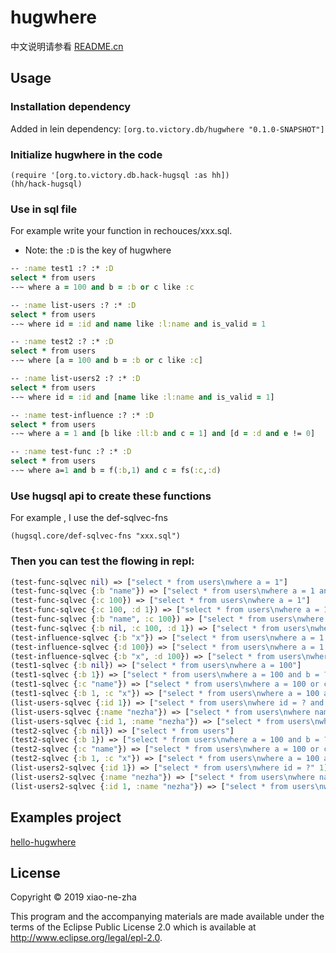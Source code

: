# hugwhere
中文说明请参看 [README.cn](https://github.com/xiao-ne-zha/hugwhere/blob/master/README.cn.md)

## Usage

### Installation dependency

Added in lein dependency:
`[org.to.victory.db/hugwhere "0.1.0-SNAPSHOT"]`

### Initialize hugwhere in the code

    (require '[org.to.victory.db.hack-hugsql :as hh])
    (hh/hack-hugsql)

### Use in sql file
For example write your function in rechouces/xxx.sql.
  * Note: the `:D` is the key of hugwhere

```clojure
-- :name test1 :? :* :D
select * from users
--~ where a = 100 and b = :b or c like :c

-- :name list-users :? :* :D
select * from users
--~ where id = :id and name like :l:name and is_valid = 1

-- :name test2 :? :* :D
select * from users
--~ where [a = 100 and b = :b or c like :c]

-- :name list-users2 :? :* :D
select * from users
--~ where id = :id and [name like :l:name and is_valid = 1]

-- :name test-influence :? :* :D
select * from users
--~ where a = 1 and [b like :ll:b and c = 1] and [d = :d and e != 0]

-- :name test-func :? :* :D
select * from users
--~ where a=1 and b = f(:b,1) and c = fs(:c,:d)
```

### Use hugsql api to create these functions
For example , I use the def-sqlvec-fns

    (hugsql.core/def-sqlvec-fns "xxx.sql")

### Then you can test the flowing in repl:

```clojure
(test-func-sqlvec nil) => ["select * from users\nwhere a = 1"]
(test-func-sqlvec {:b "name"}) => ["select * from users\nwhere a = 1 and b = f(?,1)" "name"]
(test-func-sqlvec {:c 100}) => ["select * from users\nwhere a = 1"]
(test-func-sqlvec {:c 100, :d 1}) => ["select * from users\nwhere a = 1 and c = fs(?,?)" 100 1]
(test-func-sqlvec {:b "name", :c 100}) => ["select * from users\nwhere a = 1 and b = f(?,1)" "name"]
(test-func-sqlvec {:b nil, :c 100, :d 1}) => ["select * from users\nwhere a = 1 and c = fs(?,?)" 100 1](test-influence-sqlvec nil) => ["select * from users\nwhere a = 1"]
(test-influence-sqlvec {:b "x"}) => ["select * from users\nwhere a = 1 and b like ? and c = 1" "x%"]
(test-influence-sqlvec {:d 100}) => ["select * from users\nwhere a = 1 and d = ? and e != 0" 100]
(test-influence-sqlvec {:b "x", :d 100}) => ["select * from users\nwhere a = 1 and b like ? and c = 1 and d = ? and e != 0" "x%" 100](test1-sqlvec nil) => ["select * from users\nwhere a = 100"]
(test1-sqlvec {:b nil}) => ["select * from users\nwhere a = 100"]
(test1-sqlvec {:b 1}) => ["select * from users\nwhere a = 100 and b = ?" 1]
(test1-sqlvec {:c "name"}) => ["select * from users\nwhere a = 100 or c like ?" "name"]
(test1-sqlvec {:b 1, :c "x"}) => ["select * from users\nwhere a = 100 and b = ? or c like ?" 1 "x"](list-users-sqlvec nil) => ["select * from users\nwhere is_valid = 1"]
(list-users-sqlvec {:id 1}) => ["select * from users\nwhere id = ? and is_valid = 1" 1]
(list-users-sqlvec {:name "nezha"}) => ["select * from users\nwhere name like ? and is_valid = 1" "%nezha%"]
(list-users-sqlvec {:id 1, :name "nezha"}) => ["select * from users\nwhere id = ? and name like ? and is_valid = 1" 1 "%nezha%"](test2-sqlvec nil) => ["select * from users"]
(test2-sqlvec {:b nil}) => ["select * from users"]
(test2-sqlvec {:b 1}) => ["select * from users\nwhere a = 100 and b = ?" 1]
(test2-sqlvec {:c "name"}) => ["select * from users\nwhere a = 100 or c like ?" "name"]
(test2-sqlvec {:b 1, :c "x"}) => ["select * from users\nwhere a = 100 and b = ? or c like ?" 1 "x"](list-users2-sqlvec nil) => ["select * from users"]
(list-users2-sqlvec {:id 1}) => ["select * from users\nwhere id = ?" 1]
(list-users2-sqlvec {:name "nezha"}) => ["select * from users\nwhere name like ? and is_valid = 1" "%nezha%"]
(list-users2-sqlvec {:id 1, :name "nezha"}) => ["select * from users\nwhere id = ? and name like ? and is_valid = 1" 1 "%nezha%"]
```

## Examples project

[hello-hugwhere](https://github.com/xiao-ne-zha/hugwhere/tree/master/examples/hello-hugwhere)

## License

Copyright © 2019 xiao-ne-zha

This program and the accompanying materials are made available under the
terms of the Eclipse Public License 2.0 which is available at
http://www.eclipse.org/legal/epl-2.0.
